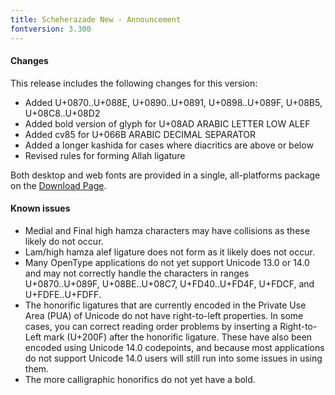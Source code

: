 ```yaml
---
title: Scheherazade New - Announcement
fontversion: 3.300
---
```


#### Changes

This release includes the following changes for this version:

- Added U+0870..U+088E, U+0890..U+0891, U+0898..U+089F, U+08B5, U+08C8..U+08D2
- Added bold version of glyph for U+08AD ARABIC LETTER LOW ALEF
- Added cv85 for U+066B ARABIC DECIMAL SEPARATOR
- Added a longer kashida for cases where diacritics are above or below
- Revised rules for forming Allah ligature



Both desktop and web fonts are provided in a single, all-platforms package on the [Download Page](https://software.sil.org/scheherazade/download/).

#### Known issues

- Medial and Final high hamza characters may have collisions as these likely do not occur.
- Lam/high hamza alef ligature does not form as it likely does not occur.
- Many OpenType applications do not yet support Unicode 13.0 or 14.0 and may not correctly handle the characters in ranges U+0870..U+089F, U+08BE..U+08C7, U+FD40..U+FD4F, U+FDCF, and U+FDFE..U+FDFF.
- The honorific ligatures that are currently encoded in the Private Use Area (PUA) of Unicode do not have right-to-left properties. In some cases, you can correct reading order problems by inserting a Right-to-Left mark (U+200F) after the honorific ligature. These have also been encoded using Unicode 14.0 codepoints, and because most applications do not support Unicode 14.0 users will still run into some issues in using them.
- The more calligraphic honorifics do not yet have a bold.


